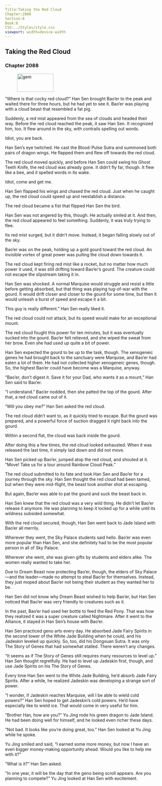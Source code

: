 ```yaml
---
Title:Taking the Red Cloud 
Chapter:2088 
Section:8 
Book:6 
CSS:../Styles/style.css 
viewport: width=device-width
---
```

  
## Taking the Red Cloud
### Chapter 2088
  
<figure>
	<img src="../Images/gem.gif" alt="gem" id="gem" width="120" height="60" />
</figure>
  

  
“Where is that cocky red cloud?” Han Sen brought Bao’er to the peak and waited there for three hours, but he had yet to see it. Bao’er was playing with a cloud beast that resembled a fat pig.

Suddenly, a red mist appeared from the sea of clouds and headed their way. Before the red cloud reached the peak, it saw Han Sen. It recognized him, too. It flew around in the sky, with contrails spelling out words.

Idiot, you are back.

Han Sen’s eye twitched. He cast the Blood-Pulse Sutra and summoned both pairs of dragon wings. He flapped them and flew off towards the red cloud.

The red cloud moved quickly, and before Han Sen could swing his Ghost Teeth Knife, the red cloud was already gone. It didn’t fly far, though. It flew like a bee, and it spelled words in its wake.

Idiot, come and get me.

Han Sen flapped his wings and chased the red cloud. Just when he caught up, the red cloud could speed up and reestablish a distance.

The red cloud became a fist that flipped Han Sen the bird.

Han Sen was not angered by this, though. He actually smiled at it. And then, the red cloud appeared to feel something. Suddenly, it was truly trying to flee.

Its red mist surged, but it didn’t move. Instead, it began falling slowly out of the sky.

Bao’er was on the peak, holding up a gold gourd toward the red cloud. An invisible vortex of great power was pulling the cloud down towards it.

The red cloud kept firing red mist like a rocket, but no matter how much power it used, it was still drifting toward Bao’er’s gourd. The creature could not escape the slipstream taking it in.

Han Sen was shocked. A normal Marquise would struggle and resist a little before getting absorbed, but that thing was playing tug-of-war with the gourd. It would drift closer and closer to the gourd for some time, but then it would unleash a burst of speed and escape it a bit.

This guy is really different.” Han Sen really liked it.

The red cloud could not attack, but its speed would make for an exceptional mount.

The red cloud fought this power for ten minutes, but it was eventually sucked into the gourd. Bao’er felt relieved, and she wiped the sweat from her brow. Even she had used up quite a bit of power.

Han Sen expected the gourd to be up to the task, though. The xenogeneic genes he had brought back to the sanctuary were Marquise, and Bao’er had eaten a lot of them. He had not collected higher xenogeneic genes, though. So, the highest Bao’er could have become was a Marquise, anyway.

“Bao’er, don’t digest it. Save it for your Dad, who wants it as a mount,” Han Sen said to Bao’er.

“I understand.” Bao’er nodded, then she patted the top of the gourd. After that, a red cloud came out of it.

“Will you obey me?” Han Sen asked the red cloud.

The red cloud didn’t want to, as it quickly tried to escape. But the gourd was prepared, and a powerful force of suction dragged it right back into the gourd.

Within a second flat, the cloud was back inside the gourd.

After doing this a few times, the red cloud looked exhausted. When it was released the last time, it simply laid down and did not move.

Han Sen picked up Bao’er, jumped atop the red cloud, and shouted at it. “Move! Take us for a tour around Rainbow Cloud Peak.”

The red cloud submitted to its fate and took Han Sen and Bao’er for a journey through the sky. Han Sen thought the red cloud had been tamed, but when they were mid-flight, the beast took another shot at escaping.

But again, Bao’er was able to pat the gourd and suck the beast back in.

Han Sen knew that the red cloud was a very wild thing. He didn’t let Bao’er release it anymore. He was planning to keep it locked up for a while until its wildness subsided somewhat.

With the red cloud secured, though, Han Sen went back to Jade Island with Bao’er all merrily.

Wherever they went, the Sky Palace students said hello. Bao’er was even more popular than Han Sen, and she definitely had to be the most popular person in all of Sky Palace.

Wherever she went, she was given gifts by students and elders alike. The women really wanted to take her.

Due to Dream Beast now protecting Bao’er, though, the elders of Sky Palace—and the leader—made no attempt to steal Bao’er for themselves. Instead, they just moped about Bao’er not being their student as they wanted her to be.

Han Sen did not know why Dream Beast wished to help Bao’er, but Han Sen noticed that Bao’er was very friendly to creatures such as it.

In the past, Bao’er had used her bottle to feed the Red Pony. That was how they realized it was a super creature called Nightmare. After it went to the Alliance, it stayed in Han Sen’s house with Bao’er.

Han Sen practiced geno arts every day. He absorbed Jade Fairy Spirits in the second tower of the White Jade Building when he could, and his Jadeskin leveled up quickly. So, too, did his Dongxuan Sutra. It was only The Story of Genes that had somewhat stalled. There weren’t any changes.

“It seems as if The Story of Genes still requires many resources to level up.” Han Sen thought regretfully. He had to level up Jadeskin first, though, and use Jade Spirits on his The Story of Genes.

Every time Han Sen went to the White Jade Building, he’d absorb Jade Fairy Spirits. After a while, he realized Jadeskin was developing a strange sort of power.

“I wonder, if Jadeskin reaches Marquise, will I be able to wield cold powers?” Han Sen hoped to get Jadeskin’s cold powers. He’d have especially like to wield ice. That would come in very useful for him.

“Brother Han, how are you?” Yu Jing rode his green dragon to Jade Island. He had been doing well for himself, and he looked even richer these days.

“Not bad. It looks like you’re doing great, too.” Han Sen looked at Yu Jing while he spoke.

Yu Jing smiled and said, “I earned some more money, but now I have an even bigger money-making opportunity ahead. Would you like to help me with it?”

“What is it?” Han Sen asked.

“In one year, it will be the day that the geno being scroll appears. Are you planning to compete?” Yu Jing looked at Han Sen with excitement.